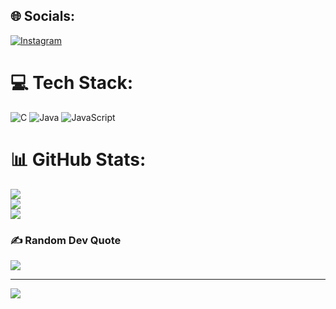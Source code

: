 
## 🌐 Socials:
[![Instagram](https://img.shields.io/badge/Instagram-%23E4405F.svg?logo=Instagram&logoColor=white)](https://instagram.com/_dev_dua) 

# 💻 Tech Stack:
![C](https://img.shields.io/badge/c-%2300599C.svg?style=for-the-badge&logo=c&logoColor=white) ![Java](https://img.shields.io/badge/java-%23ED8B00.svg?style=for-the-badge&logo=openjdk&logoColor=white) ![JavaScript](https://img.shields.io/badge/javascript-%23323330.svg?style=for-the-badge&logo=javascript&logoColor=%23F7DF1E)
# 📊 GitHub Stats:
![](https://github-readme-stats.vercel.app/api?username=devdua-04&theme=dark&hide_border=false&include_all_commits=false&count_private=false)<br/>
![](https://github-readme-streak-stats.herokuapp.com/?user=devdua-04&theme=dark&hide_border=false)<br/>
![](https://github-readme-stats.vercel.app/api/top-langs/?username=devdua-04&theme=dark&hide_border=false&include_all_commits=false&count_private=false&layout=compact)

### ✍️ Random Dev Quote
![](https://quotes-github-readme.vercel.app/api?type=horizontal&theme=radical)

---
[![](https://visitcount.itsvg.in/api?id=devdua-04&icon=0&color=0)](https://visitcount.itsvg.in)

<!-- Proudly created with GPRM ( https://gprm.itsvg.in ) -->